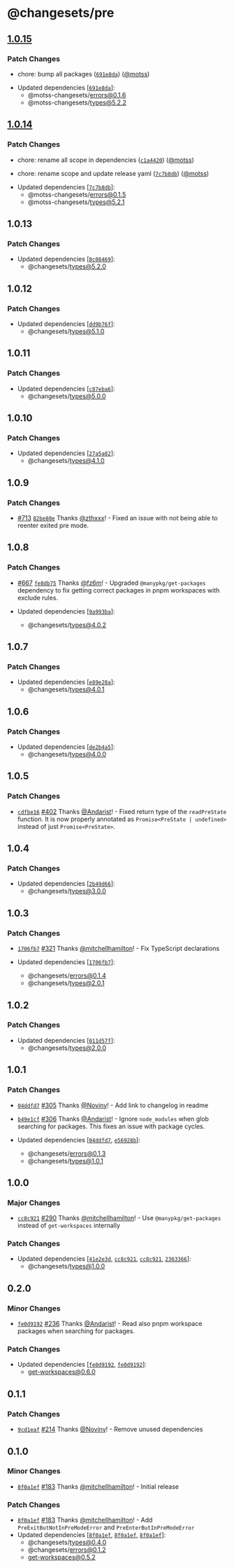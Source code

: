# @changesets/pre

## [1.0.15](https://github.com/changesets/changesets/releases/tag/@motss-changesets/pre/v1.0.15)

### Patch Changes

- chore: bump all packages
  ([`691e8da`](https://github.com/changesets/changesets/commit/691e8dab60c1c56cc79cf5857259edeb4352f43a)) ([@motss](https://github.com/motss))

* Updated dependencies [[`691e8da`](https://github.com/changesets/changesets/commit/691e8dab60c1c56cc79cf5857259edeb4352f43a)]:
  - @motss-changesets/errors@0.1.6
  - @motss-changesets/types@5.2.2

## [1.0.14](https://github.com/changesets/changesets/releases/tag/@motss-changesets/pre/v1.0.14)

### Patch Changes

- chore: rename all scope in dependencies
  ([`c1a4420`](https://github.com/changesets/changesets/commit/c1a442099d818aa3f35e7a287c28b3e399994a83)) ([@motss](https://github.com/motss))

- chore: rename scope and update release yaml
  ([`7c7b8db`](https://github.com/changesets/changesets/commit/7c7b8db69744cdb74689d46b00994f983a566d72)) ([@motss](https://github.com/motss))

* Updated dependencies [[`7c7b8db`](https://github.com/changesets/changesets/commit/7c7b8db69744cdb74689d46b00994f983a566d72)]:
  - @motss-changesets/errors@0.1.5
  - @motss-changesets/types@5.2.1

## 1.0.13

### Patch Changes

- Updated dependencies [[`8c08469`](https://github.com/changesets/changesets/commit/8c0846977597ddaf51aaeb35f1f0f9428bf8ba14)]:
  - @changesets/types@5.2.0

## 1.0.12

### Patch Changes

- Updated dependencies [[`dd9b76f`](https://github.com/changesets/changesets/commit/dd9b76f162a546ae8b412e0cb10277f971f3585e)]:
  - @changesets/types@5.1.0

## 1.0.11

### Patch Changes

- Updated dependencies [[`c87eba6`](https://github.com/changesets/changesets/commit/c87eba6f80a34563b7382f87472c29f6dafb546c)]:
  - @changesets/types@5.0.0

## 1.0.10

### Patch Changes

- Updated dependencies [[`27a5a82`](https://github.com/changesets/changesets/commit/27a5a82188914570d192162f9d045dfd082a3c15)]:
  - @changesets/types@4.1.0

## 1.0.9

### Patch Changes

- [#713](https://github.com/changesets/changesets/pull/713) [`82be80e`](https://github.com/changesets/changesets/commit/82be80ecfe9288535071e850ae56f2e7a7006eba) Thanks [@zthxxx](https://github.com/zthxxx)! - Fixed an issue with not being able to reenter exited pre mode.

## 1.0.8

### Patch Changes

- [#667](https://github.com/changesets/changesets/pull/667) [`fe8db75`](https://github.com/changesets/changesets/commit/fe8db7500f81caea9064f8bec02bcb77e0fd8fce) Thanks [@fz6m](https://github.com/fz6m)! - Upgraded `@manypkg/get-packages` dependency to fix getting correct packages in pnpm workspaces with exclude rules.

- Updated dependencies [[`9a993ba`](https://github.com/changesets/changesets/commit/9a993ba09629c1620d749432520470cec49d3a96)]:
  - @changesets/types@4.0.2

## 1.0.7

### Patch Changes

- Updated dependencies [[`e89e28a`](https://github.com/changesets/changesets/commit/e89e28a05f5fa43307db73812a6bcd269b62ddee)]:
  - @changesets/types@4.0.1

## 1.0.6

### Patch Changes

- Updated dependencies [[`de2b4a5`](https://github.com/changesets/changesets/commit/de2b4a5a7b244a37d94625bcb70ecde9dde5b612)]:
  - @changesets/types@4.0.0

## 1.0.5

### Patch Changes

- [`cdfbe16`](https://github.com/changesets/changesets/commit/cdfbe166341479380e601f6e2ff9c282ad550fab) [#402](https://github.com/changesets/changesets/pull/402) Thanks [@Andarist](https://github.com/Andarist)! - Fixed return type of the `readPreState` function. It is now properly annotated as `Promise<PreState | undefined>` instead of just `Promise<PreState>`.

## 1.0.4

### Patch Changes

- Updated dependencies [[`2b49d66`](https://github.com/changesets/changesets/commit/2b49d668ecaa1333bc5c7c5be4648dda1b11528d)]:
  - @changesets/types@3.0.0

## 1.0.3

### Patch Changes

- [`1706fb7`](https://github.com/changesets/changesets/commit/1706fb751ecc2f5a792c42f467b2063078d58716) [#321](https://github.com/changesets/changesets/pull/321) Thanks [@mitchellhamilton](https://github.com/mitchellhamilton)! - Fix TypeScript declarations

- Updated dependencies [[`1706fb7`](https://github.com/changesets/changesets/commit/1706fb751ecc2f5a792c42f467b2063078d58716)]:
  - @changesets/errors@0.1.4
  - @changesets/types@2.0.1

## 1.0.2

### Patch Changes

- Updated dependencies [[`011d57f`](https://github.com/changesets/changesets/commit/011d57f1edf9e37f75a8bef4f918e72166af096e)]:
  - @changesets/types@2.0.0

## 1.0.1

### Patch Changes

- [`04ddfd7`](https://github.com/changesets/changesets/commit/04ddfd7c3acbfb84ef9c92873fe7f9dea1f5145c) [#305](https://github.com/changesets/changesets/pull/305) Thanks [@Noviny](https://github.com/Noviny)! - Add link to changelog in readme

- [`b49e1cf`](https://github.com/changesets/changesets/commit/b49e1cff65dca7fe9e341a35aa91704aa0e51cb3) [#306](https://github.com/changesets/changesets/pull/306) Thanks [@Andarist](https://github.com/Andarist)! - Ignore `node_modules` when glob searching for packages. This fixes an issue with package cycles.

- Updated dependencies [[`04ddfd7`](https://github.com/changesets/changesets/commit/04ddfd7c3acbfb84ef9c92873fe7f9dea1f5145c), [`e56928b`](https://github.com/changesets/changesets/commit/e56928bbd6f9096def06ac37487bdbf28efec9d1)]:
  - @changesets/errors@0.1.3
  - @changesets/types@1.0.1

## 1.0.0

### Major Changes

- [`cc8c921`](https://github.com/changesets/changesets/commit/cc8c92143d4c4b7cca8b9917dfc830a40b5cda20) [#290](https://github.com/changesets/changesets/pull/290) Thanks [@mitchellhamilton](https://github.com/mitchellhamilton)! - Use `@manypkg/get-packages` instead of `get-workspaces` internally

### Patch Changes

- Updated dependencies [[`41e2e3d`](https://github.com/changesets/changesets/commit/41e2e3dd1053ff2f35a1a07e60793c9099f26997), [`cc8c921`](https://github.com/changesets/changesets/commit/cc8c92143d4c4b7cca8b9917dfc830a40b5cda20), [`cc8c921`](https://github.com/changesets/changesets/commit/cc8c92143d4c4b7cca8b9917dfc830a40b5cda20), [`2363366`](https://github.com/changesets/changesets/commit/2363366756d1b15bddf6d803911baccfca03cbdf)]:
  - @changesets/types@1.0.0

## 0.2.0

### Minor Changes

- [`fe0d9192`](https://github.com/changesets/changesets/commit/fe0d9192544646e1a755202b87dfe850c1c200a3) [#236](https://github.com/changesets/changesets/pull/236) Thanks [@Andarist](https://github.com/Andarist)! - Read also pnpm workspace packages when searching for packages.

### Patch Changes

- Updated dependencies [[`fe0d9192`](https://github.com/changesets/changesets/commit/fe0d9192544646e1a755202b87dfe850c1c200a3), [`fe0d9192`](https://github.com/changesets/changesets/commit/fe0d9192544646e1a755202b87dfe850c1c200a3)]:
  - get-workspaces@0.6.0

## 0.1.1

### Patch Changes

- [`9cd1eaf`](https://github.com/changesets/changesets/commit/9cd1eafc1620894a39fe10d3e393ad8f812df53a) [#214](https://github.com/changesets/changesets/pull/214) Thanks [@Noviny](https://github.com/Noviny)! - Remove unused dependencies

## 0.1.0

### Minor Changes

- [`8f0a1ef`](https://github.com/changesets/changesets/commit/8f0a1ef327563512f471677ef0ca99d30da009c0) [#183](https://github.com/changesets/changesets/pull/183) Thanks [@mitchellhamilton](https://github.com/mitchellhamilton)! - Initial release

### Patch Changes

- [`8f0a1ef`](https://github.com/changesets/changesets/commit/8f0a1ef327563512f471677ef0ca99d30da009c0) [#183](https://github.com/changesets/changesets/pull/183) Thanks [@mitchellhamilton](https://github.com/mitchellhamilton)! - Add `PreExitButNotInPreModeError` and `PreEnterButInPreModeError`
- Updated dependencies [[`8f0a1ef`](https://github.com/changesets/changesets/commit/8f0a1ef327563512f471677ef0ca99d30da009c0), [`8f0a1ef`](https://github.com/changesets/changesets/commit/8f0a1ef327563512f471677ef0ca99d30da009c0), [`8f0a1ef`](https://github.com/changesets/changesets/commit/8f0a1ef327563512f471677ef0ca99d30da009c0)]:
  - @changesets/types@0.4.0
  - @changesets/errors@0.1.2
  - get-workspaces@0.5.2
